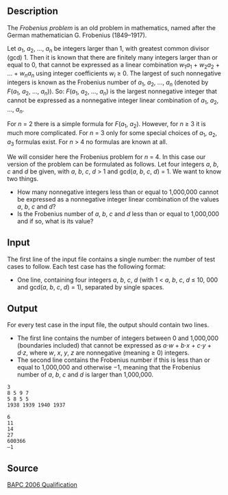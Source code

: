 <h2>Description</h2><p>The <i>Frobenius problem</i> is an old problem in mathematics, named after the German mathematician G. Frobenius (1849–1917).</p><p>Let <i>a</i><sub>1</sub>, <i>a</i><sub>2</sub>, …, <i>a<sub>n</sub></i> be integers larger than 1, with greatest common divisor (gcd) 1. Then it is known that there are finitely many integers larger than or equal to 0, that cannot be expressed as a linear combination <i>w</i><sub>1</sub><i>a</i><sub>1</sub> + <i>w</i><sub>2</sub><i>a</i><sub>2</sub> + … + <i>w<sub>n</sub>a<sub>n</sub></i> using integer coefficients <i>w<sub>i</sub></i> ≥ 0. The largest of such nonnegative integers is known as the Frobenius number of <i>a</i><sub>1</sub>, <i>a</i><sub>2</sub>, …, <i>a<sub>n</sub></i> (denoted by <i>F</i>(<i>a</i><sub>1</sub>, <i>a</i><sub>2</sub>, …, <i>a<sub>n</sub></i>)). So: <i>F</i>(<i>a</i><sub>1</sub>, <i>a</i><sub>2</sub>, …, <i>a<sub>n</sub></i>) is the largest nonnegative integer that cannot be expressed as a nonnegative integer linear combination of <i>a</i><sub>1</sub>, <i>a</i><sub>2</sub>, …, <i>a<sub>n</sub></i>.</p><p>For <i>n</i> = 2 there is a simple formula for <i>F</i>(<i>a</i><sub>1</sub>, <i>a</i><sub>2</sub>). However, for <i>n</i> ≥ 3 it is much more complicated. For <i>n</i> = 3 only for some special choices of <i>a</i><sub>1</sub>, <i>a</i><sub>2</sub>, <i>a</i><sub>3</sub> formulas exist. For <i>n</i> &gt; 4 no formulas are known at all.</p><p>We will consider here the Frobenius problem for <i>n</i> = 4. In this case our version of the problem can be formulated as follows. Let four integers <i>a</i>, <i>b</i>, <i>c</i> and <i>d</i> be given, with <i>a</i>, <i>b</i>, <i>c</i>, <i>d</i> &gt; 1 and gcd(<i>a</i>, <i>b</i>, <i>c</i>, <i>d</i>) = 1. We want to know two things.</p><ul><li>How many nonnegative integers less than or equal to 1,000,000 cannot be expressed as a nonnegative integer linear combination of the values <i>a</i>, <i>b</i>, <i>c</i> and <i>d</i>?</li><li>Is the Frobenius number of <i>a</i>, <i>b</i>, <i>c</i> and <i>d</i> less than or equal to 1,000,000 and if so, what is its value?</li></ul><h2>Input</h2><p>The first line of the input file contains a single number: the number of test cases to follow. Each test case has the following format:</p><ul><li>One line, containing four integers <i>a</i>, <i>b</i>, <i>c</i>, <i>d</i> (with 1 &lt; <i>a</i>, <i>b</i>, <i>c</i>, <i>d</i> ≤ 10, 000 and gcd(<i>a</i>, <i>b</i>, <i>c</i>, <i>d</i>) = 1), separated by single spaces.</li></ul><h2>Output</h2><p>For every test case in the input file, the output should contain two lines.</p><ul><li>The first line contains the number of integers between 0 and 1,000,000 (boundaries included) that cannot be expressed as <i>a</i>⋅<i>w</i> + <i>b</i>⋅<i>x</i> + <i>c</i>⋅<i>y</i> + <i>d</i>⋅<i>z</i>, where <i>w</i>, <i>x</i>, <i>y</i>, <i>z</i> are nonnegative (meaning ≥ 0) integers.</li><li>The second line contains the Frobenius number if this is less than or equal to 1,000,000 and otherwise −1, meaning that the Frobenius number of <i>a</i>, <i>b</i>, <i>c</i> and <i>d</i> is larger than 1,000,000.</li></ul><pre><code class="language-input1">3
8 5 9 7
5 8 5 5
1938 1939 1940 1937</code></pre><pre><code class="language-output1">6
11
14
27
600366
—1</code></pre><h2>Source</h2><a href="searchproblem?field=source&amp;key=BAPC+2006+Qualification">BAPC 2006 Qualification</a>
